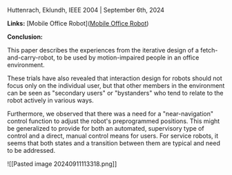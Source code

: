 Huttenrach, Eklundh, IEEE 2004 | September 6th, 2024

**Links:** [Mobile Office Robot]([Mobile Office Robot](https://ieeexplore.ieee.org/abstract/document/1291660/authors#authors))

**Conclusion:** 

This paper describes the experiences from the iterative design of a fetch-and-carry-robot, to be used by motion-impaired people in an office environment.

These trials have also revealed that interaction design for robots should not focus only on the individual user, but that other members in the environment can be seen as "secondary users" or "bystanders" who tend to relate to the robot actively in various ways.

Furthermore, we observed that there was a need for a "near-navigation" control function to adjust the robot's preprogrammed positions. This might be generalized to provide for both an automated, supervisory type of control and a direct, manual control means for users. For service robots, it seems that both states and a transition between them are typical and need to be addressed.

![[Pasted image 20240911113318.png]]
